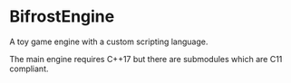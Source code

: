 # BifrostEngine

A toy game engine with a custom scripting language.

The main engine requires C++17 but there are submodules which are C11 compliant.
